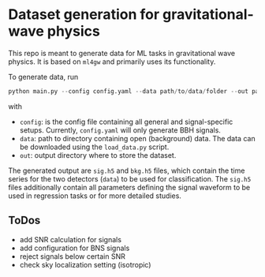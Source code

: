 # Dataset generation for gravitational-wave physics

This repo is meant to generate data for ML tasks in gravitational wave physics. It is based on `ml4gw` and primarily uses its functionality.

To generate data, run
```python
python main.py --config config.yaml --data path/to/data/folder --out path/to/output/directory
```
with
- `config`: is the config file containing all general and signal-specific setups. Currently, `config.yaml` will only generate BBH signals.
- `data`: path to directory containing open (background) data. The data can be downloaded using the `load_data.py` script.
- `out`: output directory where to store the dataset.

The generated output are `sig.h5` and `bkg.h5` files, which contain the time series for the two detectors (`data`) to be used for classification. The `sig.h5` files additionally contain all parameters defining the signal waveform to be used in regression tasks or for more detailed studies.

## ToDos
- add SNR calculation for signals
- add configuration for BNS signals
- reject signals below certain SNR
- check sky localization setting (isotropic)

